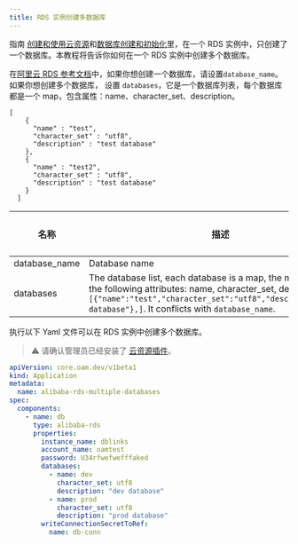 ```yaml
---
title: RDS 实例创建多数据库
---
```


指南 [创建和使用云资源](./provision-and-consume-cloud-services)和[数据库创建和初始化](./provision-and-initiate-database)里，在一个
RDS 实例中，只创建了一个数据库。本教程将告诉你如何在一个 RDS 实例中创建多个数据库。

在[阿里云 RDS 参考文档](./terraform/alibaba-rds)中，如果你想创建一个数据库，请设置`database_name`。 如果你想创建多个数据库，
设置 `databases`，它是一个数据库列表，每个数据库都是一个 map，包含属性：name、character_set、description。

```
[
    {
      "name" : "test",
      "character_set" : "utf8",
      "description" : "test database"
    },
    {
      "name" : "test2",
      "character_set" : "utf8",
      "description" : "test database"
    }
  ]
```

| 名称            | 描述                                                                                                                                                                                                                                         | 类型                | 是否必须  | 默认值 |
|---------------|--------------------------------------------------------------------------------------------------------------------------------------------------------------------------------------------------------------------------------------------|-------------------|-------|-----|
| database_name | Database name                                                                                                                                                                                                                              | string            | false |     |
| databases     | The database list, each database is a map, the map contains the following attributes: name, character_set, description, like `[{"name":"test","character_set":"utf8","description":"test database"},]`. It conflicts with `database_name`. | list(map(string)) | false |     |

执行以下 Yaml 文件可以在 RDS 实例中创建多个数据库。

> ⚠️ 请确认管理员已经安装了 [云资源插件](../../../reference/addons/terraform)。

```yaml
apiVersion: core.oam.dev/v1beta1
kind: Application
metadata:
  name: alibaba-rds-multiple-databases
spec:
  components:
    - name: db
      type: alibaba-rds
      properties:
        instance_name: dblinks
        account_name: oamtest
        password: U34rfwefwefffaked
        databases:
          - name: dev
            character_set: utf8
            description: "dev database"
          - name: prod
            character_set: utf8
            description: "prod database"
        writeConnectionSecretToRef:
          name: db-conn

```

